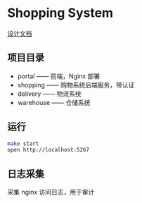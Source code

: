 # Shopping System

[设计文档](docs/design.md)

## 项目目录

* portal —— 前端，Nginx 部署
* shopping —— 购物系统后端服务，带认证
* delivery —— 物流系统
* warehouse —— 仓储系统

## 运行

```sh
make start
open http://localhost:5267
```

## 日志采集

采集 nginx 访问日志，用于审计
